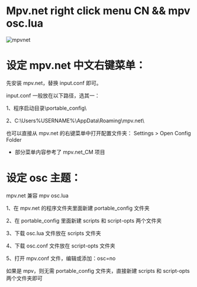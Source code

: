 # Mpv.net right click menu CN  && mpv osc.lua


![mpvnet](https://user-images.githubusercontent.com/70951194/148356351-5a9f0adb-0c1b-4399-bbb5-2cf9f36af2e9.png)






# 设定 mpv.net 中文右键菜单：

先安装 mpv.net，替换 input.conf 即可。

input.conf 一般放在以下路径，选其一：

1、程序启动目录\portable_config\ 

2、C:\Users\%USERNAME%\AppData\Roaming\mpv.net\

也可以直接从 mpv.net 的右键菜单中打开配置文件夹： Settings > Open Config Folder

* 部分菜单内容参考了 mpv.net_CM 项目





# 设定 osc 主题：

mpv.net 兼容 mpv osc.lua

1、在 mpv.net 的程序文件夹里面新建 portable_config 文件夹

2、在 portable_config 里面新建 scripts 和 script-opts 两个文件夹

3、下载 osc.lua 文件放在 scripts 文件夹

4、下载 osc.conf 文件放在  script-opts 文件夹

5、打开 mpv.conf 文件，编辑或添加：osc=no 

如果是 mpv，则无需 portable_config 文件夹，直接新建 scripts 和 script-opts 两个文件夹即可
